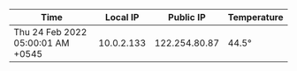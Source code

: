 | Time     | Local IP | Public IP | Temperature |
| ----------- | ----------- | ----------- | ----------- |
| Thu 24 Feb 2022 05:00:01 AM +0545      | 10.0.2.133     | 122.254.80.87  | 44.5° |
